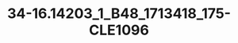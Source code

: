 ---
title: 34-16.14203_1_B48_1713418_175-CLE1096
image: 34-16.14203_1_B48_1713418_175-CLE1096.jpg
brand: outlet-sposo
layout: vestito
---